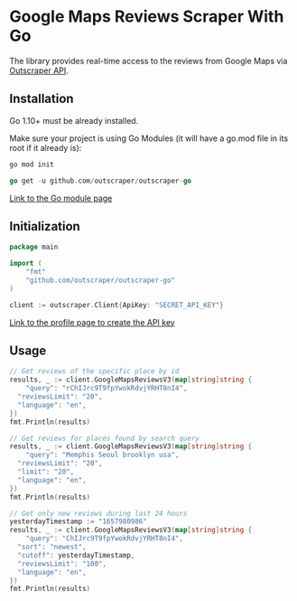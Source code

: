 # Google Maps Reviews Scraper With Go

The library provides real-time access to the reviews from Google Maps via [Outscraper API](https://app.outscraper.com/api-docs#tag/Google-Reviews).

## Installation

Go 1.10+ must be already installed.

Make sure your project is using Go Modules (it will have a go.mod file in its root if it already is):
``` sh
go mod init
```

``` go
go get -u github.com/outscraper/outscraper-go
```

[Link to the Go module page](https://pkg.go.dev/github.com/outscraper/outscraper-go)

## Initialization
```go
package main

import (
	"fmt"
	"github.com/outscraper/outscraper-go"
)

client := outscraper.Client{ApiKey: "SECRET_API_KEY"}
```
[Link to the profile page to create the API key](https://app.outscraper.com/profile)

## Usage

```go
// Get reviews of the specific place by id
results, _ := client.GoogleMapsReviewsV3(map[string]string {
	"query": "rChIJrc9T9fpYwokRdvjYRHT8nI4",
  "reviewsLimit": "20",
  "language": "en",
})
fmt.Println(results)

// Get reviews for places found by search query
results, _ := client.GoogleMapsReviewsV3(map[string]string {
	"query": "Memphis Seoul brooklyn usa",
  "reviewsLimit": "20",
  "limit": "20",
  "language": "en",
})
fmt.Println(results)

// Get only new reviews during last 24 hours
yesterdayTimestamp := "1657980986"
results, _ := client.GoogleMapsReviewsV3(map[string]string {
	"query": "ChIJrc9T9fpYwokRdvjYRHT8nI4",
  "sort": "newest",
  "cutoff": yesterdayTimestamp,
  "reviewsLimit": "100",
  "language": "en",
})
fmt.Println(results)
```
